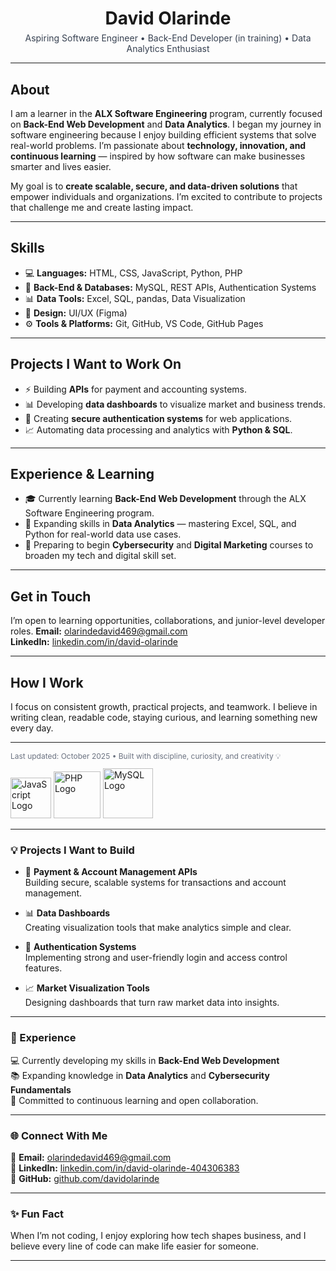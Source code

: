 <!-- Personalized GitHub README for David Olarinde -->
<div align="center">
  <h1 style="margin-bottom:6px">David Olarinde</h1>
  <p style="margin-top:0;color:#374151;">Aspiring Software Engineer • Back-End Developer (in training) • Data Analytics Enthusiast</p>
</div>

<hr />

<!-- Intro -->
<section>
  <h2>About</h2>
  <p>
    I am a learner in the <strong>ALX Software Engineering</strong> program, currently focused on <strong>Back-End Web Development</strong> and <strong>Data Analytics</strong>.  
    I began my journey in software engineering because I enjoy building efficient systems that solve real-world problems.  
    I’m passionate about <strong>technology, innovation, and continuous learning</strong> — inspired by how software can make businesses smarter and lives easier.
  </p>
  <p>
    My goal is to <strong>create scalable, secure, and data-driven solutions</strong> that empower individuals and organizations.  
    I’m excited to contribute to projects that challenge me and create lasting impact.
  </p>
</section>

<hr />

<!-- Skills -->
<section>
  <h2>Skills</h2>
  <ul>
    <li>💻 <strong>Languages:</strong> HTML, CSS, JavaScript, Python, PHP</li>
    <li>🧠 <strong>Back-End & Databases:</strong> MySQL, REST APIs, Authentication Systems</li>
    <li>📊 <strong>Data Tools:</strong> Excel, SQL, pandas, Data Visualization</li>
    <li>🎨 <strong>Design:</strong> UI/UX (Figma)</li>
    <li>⚙️ <strong>Tools & Platforms:</strong> Git, GitHub, VS Code, GitHub Pages</li>
  </ul>
</section>

<hr />

<!-- Projects -->
<section>
  <h2>Projects I Want to Work On</h2>
  <ul>
    <li>⚡ Building <strong>APIs</strong> for payment and accounting systems.</li>
    <li>📊 Developing <strong>data dashboards</strong> to visualize market and business trends.</li>
    <li>🔐 Creating <strong>secure authentication systems</strong> for web applications.</li>
    <li>📈 Automating data processing and analytics with <strong>Python & SQL</strong>.</li>
  </ul>
</section>

<hr />

<!-- Experience -->
<section>
  <h2>Experience & Learning</h2>
  <ul>
    <li>🎓 Currently learning <strong>Back-End Web Development</strong> through the ALX Software Engineering program.</li>
    <li>📘 Expanding skills in <strong>Data Analytics</strong> — mastering Excel, SQL, and Python for real-world data use cases.</li>
    <li>🧩 Preparing to begin <strong>Cybersecurity</strong> and <strong>Digital Marketing</strong> courses to broaden my tech and digital skill set.</li>
  </ul>
</section>

<hr />

<!-- Contact -->
<section>
  <h2>Get in Touch</h2>
  <p>
    I’m open to learning opportunities, collaborations, and junior-level developer roles.  
    <strong>Email:</strong> <a href="mailto:olarindedavid469@gmail.com">olarindedavid469@gmail.com</a><br>
    <strong>LinkedIn:</strong> <a href="https://www.linkedin.com/in/david-olarinde-404306383?utm_source=share&utm_campaign=share_via&utm_content=profile&utm_medium=android_app">linkedin.com/in/david-olarinde</a>
  </p>
</section>

<hr />

<!-- CTA -->
<section>
  <h2>How I Work</h2>
  <p>
    I focus on consistent growth, practical projects, and teamwork.  
    I believe in writing clean, readable code, staying curious, and learning something new every day.
  </p>
</section>

<hr />

<!-- Footer -->
<footer>
  <p style="font-size:12px;color:#6b7280">
    Last updated: October 2025 • Built with discipline, curiosity, and creativity 💡
  </p>
</footer>  <img src="https://upload.wikimedia.org/wikipedia/commons/6/6a/JavaScript-logo.png" width="65" alt="JavaScript Logo"/>
  <img src="https://upload.wikimedia.org/wikipedia/commons/2/27/PHP-logo.svg" width="75" alt="PHP Logo"/>
  <img src="https://upload.wikimedia.org/wikipedia/commons/0/05/MySQL_textlogo.svg" width="80" alt="MySQL Logo"/>
</p>

---

### 💡 Projects I Want to Build
- 🧾 **Payment & Account Management APIs**  
  Building secure, scalable systems for transactions and account management.  

- 📊 **Data Dashboards**  
  Creating visualization tools that make analytics simple and clear.  

- 🔐 **Authentication Systems**  
  Implementing strong and user-friendly login and access control features.  

- 📈 **Market Visualization Tools**  
  Designing dashboards that turn raw market data into insights.  

---

### 📘 Experience
💻 Currently developing my skills in **Back-End Web Development**  
📚 Expanding knowledge in **Data Analytics** and **Cybersecurity Fundamentals**  
🌱 Committed to continuous learning and open collaboration.

---

### 🌐 Connect With Me

📧 **Email:** [olarindedavid469@gmail.com](mailto:olarindedavid469@gmail.com)  
💼 **LinkedIn:** [linkedin.com/in/david-olarinde-404306383](https://www.linkedin.com/in/david-olarinde-404306383?utm_source=share&utm_campaign=share_via&utm_content=profile&utm_medium=android_app)  
🐙 **GitHub:** [github.com/davidolarinde](https://github.com/davidolarinde)

---

### ✨ Fun Fact
When I’m not coding, I enjoy exploring how tech shapes business, and I believe every line of code can make life easier for someone.

---
